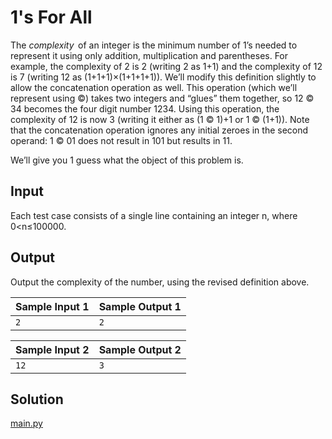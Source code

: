 # 1's For All

The *complexity*  of an integer is the minimum number of 1’s needed to represent it using only addition, multiplication and parentheses. For example, the complexity of 2 is 2 (writing 2 as 1+1) and the complexity of 12 is 7 (writing 12 as (1+1+1)×(1+1+1+1)). We’ll modify this definition slightly to allow the concatenation operation as well. This operation (which we’ll represent using ©) takes two integers and “glues” them together, so 12 © 34 becomes the four digit number 1234. Using this operation, the complexity of 12 is now 3 (writing it either as (1 © 1)+1 or 1 © (1+1)). Note that the concatenation operation ignores any initial zeroes in the second operand: 1 © 01 does not result in 101 but results in 11.

We’ll give you 1 guess what the object of this problem is.

## Input

Each test case consists of a single line containing an integer n, where 0<n≤100000.

## Output

Output the complexity of the number, using the revised definition above.

| Sample Input 1 | Sample Output 1 |
| -------------- | --------------- |
| `2 `           | `2 `            |

| Sample Input 2 | Sample Output 2 |
| -------------- | --------------- |
| `12 `          | `3 `            |

## Solution

[main.py](main.py)